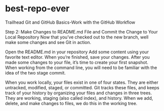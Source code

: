 # best-repo-ever
Trailhead Git and GitHub Basics-Work with the GitHub Workflow 

Step 2: Make Changes to README.md File and Commit the Change to Your Local Repository
Now that you’ve checked out to the new branch, well make some changes and see Git in action.

Open the README.md in your repository
Add some content using your favorite text editor.
When you’re finished, save your changes.
After you made some changes to your file, it’s time to create your first snapshot. When working from the command line, you will need to be familiar with the idea of the two stage commit.

When you work locally, your files exist in one of four states. They are either untracked, modified, staged, or committed. Git tracks these files, and keeps track of your history by organizing your files and changes in three trees. They are working, staging (also called index), and history. When we add, delete, and make changes to files, we do this in the working tree.
